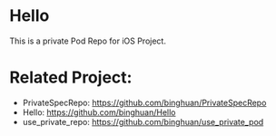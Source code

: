 # Hello

This is a private Pod Repo for iOS Project.

# Related Project: 
- PrivateSpecRepo: <https://github.com/binghuan/PrivateSpecRepo>
- Hello: <https://github.com/binghuan/Hello>
- use_private_repo: <https://github.com/binghuan/use_private_pod>